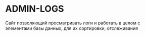 # ADMIN-LOGS
Сайт позволяющий просматривать логи и работать в целом с элементами базы данных, для их сортировки, отслеживания
